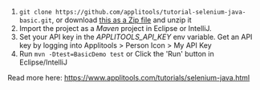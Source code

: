 1. `git clone https://github.com/applitools/tutorial-selenium-java-basic.git`, or download [this as a Zip file](https://github.com/applitools/tutorial-selenium-java-basic/archive/master.zip) and unzip it
2. Import the project as a *Maven* project in Eclipse or IntelliJ.
3. Set your API key in the _APPLITOOLS_API_KEY_ env variable. Get an API key by logging into Applitools > Person Icon > My API Key
4. Run `mvn -Dtest=BasicDemo test` or Click the 'Run' button in Eclipse/IntelliJ

Read more here: https://www.applitools.com/tutorials/selenium-java.html